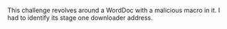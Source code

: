 This challenge revolves around a WordDoc with a malicious macro in it. I had to identify its stage one downloader address.
